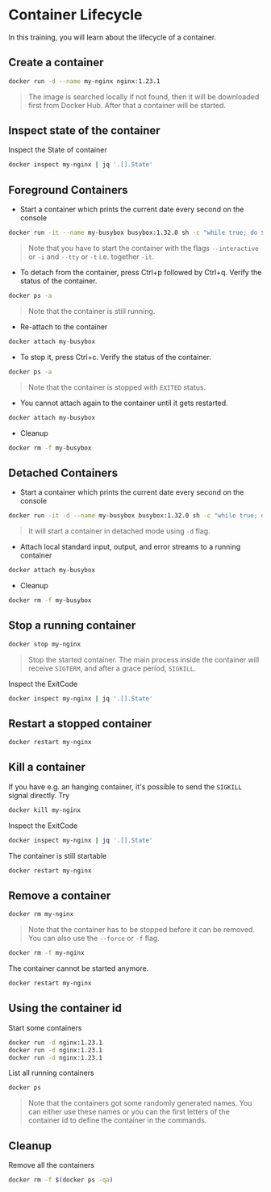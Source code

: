 # Container Lifecycle

In this training, you will learn about the lifecycle of a container.

## Create a container

```bash
docker run -d --name my-nginx nginx:1.23.1
```

>The image is searched locally if not found, then it will be downloaded first from Docker Hub. After that a container will be started.

## Inspect state of the container

Inspect the State of container

```bash
docker inspect my-nginx | jq '.[].State'
```

## Foreground Containers

* Start a container which prints the current date every second on the console

```bash
docker run -it --name my-busybox busybox:1.32.0 sh -c "while true; do $(echo date); sleep 1; done"
```

>Note that you have to start the container with the flags `--interactive` or `-i` and `--tty` or `-t`  i.e. together `-it`.

* To detach from the container, press Ctrl+p followed by Ctrl+q. Verify the status of the container.

```bash
docker ps -a
```

>Note that the container is still running.

* Re-attach to the container

```bash
docker attach my-busybox
```

* To stop it, press Ctrl+c. Verify the status of the container.

```bash
docker ps -a
```

>Note that the container is stopped with `EXITED` status.

* You cannot attach again to the container until it gets restarted.

```bash
docker attach my-busybox
```

* Cleanup

```bash
docker rm -f my-busybox
```

## Detached Containers

* Start a container which prints the current date every second on the console

```bash
docker run -it -d --name my-busybox busybox:1.32.0 sh -c "while true; do $(echo date); sleep 1; done"
```

>It will start a container in detached mode using `-d` flag.

* Attach local standard input, output, and error streams to a running container

```bash
docker attach my-busybox
```

* Cleanup

```bash
docker rm -f my-busybox
```

## Stop a running container

```bash
docker stop my-nginx
```

>Stop the started container. The main process inside the container will receive `SIGTERM`, and after a grace period, `SIGKILL`.

Inspect the ExitCode

```bash
docker inspect my-nginx | jq '.[].State'
```

## Restart a stopped container

```bash
docker restart my-nginx
```

## Kill a container

If you have e.g. an hanging container, it's possible to send the `SIGKILL` signal directly. Try

```bash
docker kill my-nginx
```

Inspect the ExitCode

```bash
docker inspect my-nginx | jq '.[].State'
```

The container is still startable

```bash
docker restart my-nginx
```

## Remove a container

```bash
docker rm my-nginx
```

>Note that the container has to be stopped before it can be removed. You can also use the `--force` or `-f` flag.

```bash
docker rm -f my-nginx
```

The container cannot be started anymore.

```bash
docker restart my-nginx
```

## Using the container id

Start some containers

```bash
docker run -d nginx:1.23.1
docker run -d nginx:1.23.1
docker run -d nginx:1.23.1
```

List all running containers

```bash
docker ps
```

>Note that the containers got some randomly generated names. You can either use these names or you can the first letters of the container id to define the container in the commands.

## Cleanup

Remove all the containers

```bash
docker rm -f $(docker ps -qa)
```
